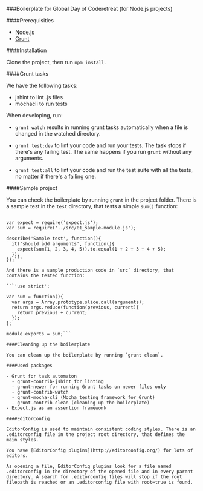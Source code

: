 ###Boilerplate for Global Day of Coderetreat (for Node.js projects)

####Prerequisities

- [Node.js](http://nodejs.org/)
- [Grunt](http://gruntjs.com/getting-started)

####Installation

Clone the project, then run `npm install`.

####Grunt tasks

We have the following tasks:
- jshint to lint .js files
- mochacli to run tests

When developing, run:

- `grunt watch` results in running grunt tasks automatically when a file is changed in the watched directory.

- `grunt test:dev` to lint your code and run your tests. The task stops if there's any failing test. The same happens if you run `grunt` without any arguments.

- `grunt test:all` to lint your code and run the test suite with all the tests, no matter if there's a failing one.

####Sample project

You can check the boilerplate by running `grunt` in the project folder. There is a sample test in the `test` directory, that tests a simple `sum()` function:

```'use strict';

var expect = require('expect.js');
var sum = require('../src/01_sample-module.js');

describe('Sample test', function(){
  it('should add arguments', function(){
    expect(sum(1, 2, 3, 4, 5)).to.equal(1 + 2 + 3 + 4 + 5);
  });
});```

And there is a sample production code in `src` directory, that contains the tested function:

```'use strict';

var sum = function(){
  var args = Array.prototype.slice.call(arguments);
  return args.reduce(function(previous, current){
    return previous + current;
  });
};

module.exports = sum;```

####Cleaning up the boilerplate

You can clean up the boilerplate by running `grunt clean`.

####Used packages

- Grunt for task automaton
  - grunt-contrib-jshint for linting
  - grunt-newer for running Grunt tasks on newer files only
  - grunt-contrib-watch
  - grunt-mocha-cli (Mocha testing framework for Grunt)
  - grunt-contrib-clean (cleaning up the boilerplate)
- Expect.js as an assertion framework

####EditorConfig

EditorConfig is used to maintain consistent coding styles. There is an .editorconfig file in the project root directory, that defines the main styles.

You have [EditorConfig plugins](http://editorconfig.org/) for lots of editors.

As opening a file, EditorConfig plugins look for a file named .editorconfig in the directory of the opened file and in every parent directory. A search for .editorconfig files will stop if the root filepath is reached or an .editorconfig file with root=true is found.

